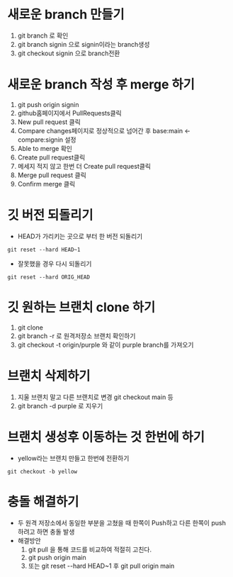# 새로운 branch 만들기

1. git branch 로 확인
2. git branch signin 으로 signin이라는 branch생성
3. git checkout signin 으로 branch전환

# 새로운 branch 작성 후 merge 하기
1. git push origin signin
2. github홈페이지에서 PullRequests클릭
3. New pull request 클릭
4. Compare changes페이지로 정상적으로 넘어간 후 base:main <- compare:signin 설정
5. Able to merge 확인
6. Create pull request클릭
7. 메세지 적지 않고 한번 더 Create pull request클릭
8. Merge pull request 클릭
9. Confirm merge 클릭

# 깃 버전 되돌리기
- HEAD가 가리키는 곳으로 부터 한 버전 되돌리기
```
git reset --hard HEAD~1 
``` 
- 잘못했을 경우 다시 되돌리기
```
git reset --hard ORIG_HEAD
```

# 깃 원하는 브랜치 clone 하기
1. git clone
2. git branch -r 로 원격저장소 브랜치 확인하기
3. git checkout -t origin/purple 와 같이 purple branch를 가져오기

# 브랜치 삭제하기
1. 지울 브랜치 말고 다른 브랜치로 변경 git checkout main 등
2. git branch -d purple 로 지우기

# 브랜치 생성후 이동하는 것 한번에 하기
- yellow라는 브랜치 만들고 한번에 전환하기
```
git checkout -b yellow
```

# 충돌 해결하기
- 두 원격 저장소에서 동일한 부분을 고쳤을 때 한쪽이 Push하고 다른 한쪽이 push하려고 하면 충돌 발생
- 해결방안 
  1. git pull 을 통해 코드를 비교하여 적절히 고친다.
  2. git push origin main
  3. 또는 git reset --hard HEAD~1 후 git pull origin main
